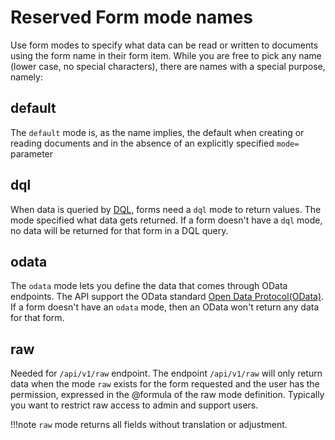 # Reserved Form mode names

Use form modes to specify what data can be read or written to documents using the form name in their form item. While you are free to pick any name (lower case, no special characters), there are names with a special purpose, namely:

## default

The `default` mode is, as the name implies, the default when creating or reading documents and in the absence of an explicitly specified `mode=` parameter

## dql

When data is queried by [DQL](https://help.hcltechsw.com/dom_designer/12.0.1/basic/dql_overview.html), forms need a `dql` mode to return values. The mode specified what data gets returned. If a form doesn't have a `dql` mode, no data will be returned for that form in a DQL query.

## odata

The `odata` mode lets you define the data that comes through OData endpoints. The API support the OData standard [Open Data Protocol(OData)](https://www.odata.org). If a form doesn't have an `odata` mode, then an OData won't return any data for that form.

## raw

Needed for `/api/v1/raw` endpoint. The endpoint `/api/v1/raw` will only return data when the mode `raw` exists for the form requested and the user has the permission, expressed in the @formula of the raw mode definition. Typically you want to restrict raw access to admin and support users.

!!!note
    `raw` mode returns all fields without translation or adjustment.